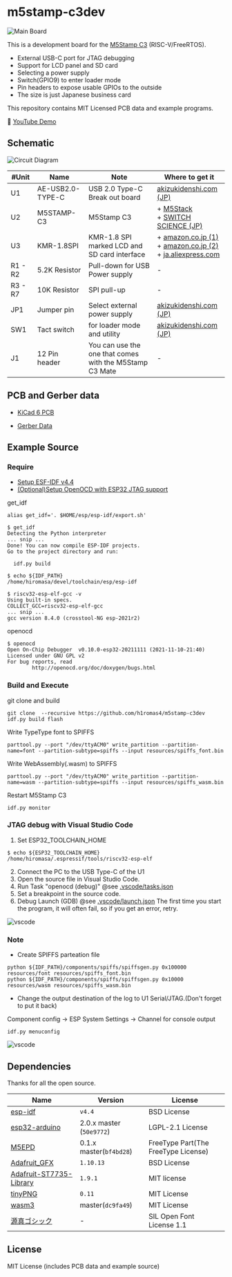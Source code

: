 # m5stamp-c3dev

![Main Board](https://raw.githubusercontent.com/h1romas4/m5stamp-c3dev/main/docs/images/m5stamp_c3dev_01.jpg)

This is a development board for the [M5Stamp C3](https://shop.m5stack.com/products/m5stamp-c3-mate-with-pin-headers) (RISC-V/FreeRTOS).

- External USB-C port for JTAG debugging
- Support for LCD panel and SD card
- Selecting a power supply
- Switch(GPIO9) to enter loader mode
- Pin headers to expose usable GPIOs to the outside
- The size is just Japanese business card

This repository contains MIT Licensed PCB data and example programs.

📼 [YouTube Demo](https://youtu.be/46I3Uo5Xivg)

## Schematic

![Circuit Diagram](https://raw.githubusercontent.com/h1romas4/m5stamp-c3dev/main/docs/images/circuit_diagram_01.png)

|#Unit|Name|Note|Where to get it|
|----|----|----|----|
|U1|AE-USB2.0-TYPE-C|USB 2.0 Type-C Break out board|[akizukidenshi.com (JP)](https://akizukidenshi.com/catalog/g/gK-13080/)|
|U2|M5STAMP-C3|M5Stamp C3|+ [M5Stack](https://shop.m5stack.com/products/m5stamp-c3-mate-with-pin-headers?variant=40724631257260)<br />+ [SWITCH SCIENCE (JP)](https://www.switch-science.com/catalog/7474/)|
|U3|KMR-1.8SPI|KMR-1.8 SPI marked LCD and SD card interface|+ [amazon.co.jp (1)](https://www.amazon.co.jp/dp/B010SHK0Y0/)<br />+ [amazon.co.jp (2)](https://www.amazon.co.jp/gp/product/B07RG8SJVB/)<br />+ [ja.aliexpress.com](https://ja.aliexpress.com/item/4000511275898.html)|
|R1 - R2|5.2K Resistor|Pull-down for USB Power supply|-|
|R3 - R7|10K Resistor|SPI pull-up|-|
|JP1|Jumper pin|Select external power supply|[akizukidenshi.com (JP)](https://akizukidenshi.com/catalog/g/gP-03687/)|
|SW1|Tact switch|for loader mode and utility|[akizukidenshi.com (JP)](https://akizukidenshi.com/catalog/g/gP-03647/)|
|J1|12 Pin header|You can use the one that comes with the M5Stamp C3 Mate|-|

## PCB and Gerber data

- [KiCad 6 PCB](https://github.com/h1romas4/m5stamp-c3dev/tree/main/pcb/fg06-c3dev-revb)

- [Gerber Data](https://github.com/h1romas4/m5stamp-c3dev/raw/main/pcb/fg06-c3dev-revb/fg06-c3dev-revb-gerber.zip)

## Example Source

### Require

- [Setup ESF-IDF v4.4](https://docs.espressif.com/projects/esp-idf/en/v4.4/esp32c3/get-started/index.html#installation-step-by-step)
- [(Optional)Setup OpenOCD with ESP32 JTAG support](https://github.com/espressif/openocd-esp32)

get_idf

```
alias get_idf='. $HOME/esp/esp-idf/export.sh'
```

```
$ get_idf
Detecting the Python interpreter
... snip ...
Done! You can now compile ESP-IDF projects.
Go to the project directory and run:

  idf.py build

$ echo ${IDF_PATH}
/home/hiromasa/devel/toolchain/esp/esp-idf

$ riscv32-esp-elf-gcc -v
Using built-in specs.
COLLECT_GCC=riscv32-esp-elf-gcc
... snip ...
gcc version 8.4.0 (crosstool-NG esp-2021r2)
```

openocd

```
$ openocd
Open On-Chip Debugger  v0.10.0-esp32-20211111 (2021-11-10-21:40)
Licensed under GNU GPL v2
For bug reports, read
        http://openocd.org/doc/doxygen/bugs.html
```

### Build and Execute

git clone and build

```
git clone  --recursive https://github.com/h1romas4/m5stamp-c3dev
idf.py build flash
```

Write TypeType font to SPIFFS

```
parttool.py --port "/dev/ttyACM0" write_partition --partition-name=font --partition-subtype=spiffs --input resources/spiffs_font.bin
```

Write WebAssembly(.wasm) to SPIFFS

```
parttool.py --port "/dev/ttyACM0" write_partition --partition-name=wasm --partition-subtype=spiffs --input resources/spiffs_wasm.bin
```

Restart M5Stamp C3

```
idf.py monitor
```

### JTAG debug with Visual Studio Code

1. Set ESP32_TOOLCHAIN_HOME

```
$ echo ${ESP32_TOOLCHAIN_HOME}
/home/hiromasa/.espressif/tools/riscv32-esp-elf
```

2. Connect the PC to the USB Type-C of the U1
3. Open the source file in Visual Studio Code.
4. Run Task "openocd (debug)" @see [.vscode/tasks.json](https://github.com/h1romas4/m5stamp-c3dev/blob/main/.vscode/tasks.json#L7-L13)
5. Set a breakpoint in the source code.
6. Debug Launch (GDB) @see [.vscode/launch.json](https://github.com/h1romas4/m5stamp-c3dev/blob/main/.vscode/launch.json#L8-L23)
    The first time you start the program, it will often fail, so if you get an error, retry.

![vscode](https://raw.githubusercontent.com/h1romas4/m5stamp-c3dev/main/docs/images/m5stamp_c3dev_02.png)

### Note

- Create SPIFFS parteation file

```
python ${IDF_PATH}/components/spiffs/spiffsgen.py 0x100000 resources/font resources/spiffs_font.bin
python ${IDF_PATH}/components/spiffs/spiffsgen.py 0x10000 resources/wasm resources/spiffs_wasm.bin
```

- Change the output destination of the log to U1 Serial/JTAG.(Don't forget to put it back)

Component config → ESP System Settings → Channel for console output

```
idf.py menuconfig
```

![vscode](https://raw.githubusercontent.com/h1romas4/m5stamp-c3dev/main/docs/images/m5stamp_c3dev_03.png)

## Dependencies

Thanks for all the open source.

|Name|Version|License|
|-|-|--|
|[esp-idf](https://docs.espressif.com/projects/esp-idf/en/release-v4.4/esp32/get-started/index.html)|`v4.4`|BSD License|
|[esp32-arduino](https://github.com/espressif/arduino-esp32)|2.0.x master (`50e9772`)|LGPL-2.1 License|
|[M5EPD](https://github.com/m5stack/M5EPD)|0.1.x master(`bf4bd28`)|FreeType Part(The FreeType License)|
|[Adafruit_GFX](https://github.com/adafruit/Adafruit-GFX-Library)|`1.10.13`|BSD License|
|[Adafruit-ST7735-Library](https://github.com/adafruit/Adafruit-ST7735-Library)|`1.9.1`|MIT license|
|[tinyPNG](https://github.com/olliiiver/tinyPNG)|`0.11`|MIT License|
|[wasm3](https://github.com/wasm3/wasm3)|master(`dc9fa49`)|MIT License|
|[源真ゴシック](http://jikasei.me/font/genshin/)|-|SIL Open Font License 1.1|

## License

MIT License (includes PCB data and example source)
